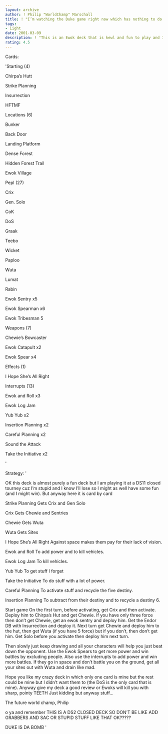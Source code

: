 ```yaml
---
layout: archive
author: ! Philip "WorldChamp" Marschall
title: ! "I’m watching the Duke game right now which has nothing to do with this deck   "
tags:
- Light
date: 2001-03-09
description: ! "This is an Ewok deck that is kewl and fun to play and I’m watching the Duke/NC State basketball game right now which probably means nothing to anyone out there soo....STUFF Read my deck and review it"
rating: 4.5
---
```

Cards: 

'Starting (4)

Chirpa’s Hutt

Strike Planning

Insurrection

HFTMF


Locations (6)

Bunker

Back Door

Landing Platform

Dense Forest

Hidden Forest Trail

Ewok Village


Pepl (27)

Crix

Gen. Solo

CoK

DoS

Graak 

Teebo

Wicket

Paploo

Wuta

Lumat

Rabin

Ewok Sentry x5

Ewok Spearman x6

Ewok Tribesman 5


Weapons (7) 

Chewie’s Bowcaster

Ewok Catapult x2

Ewok Spear x4


Effects (1)

I Hope She’s All Right


Interrupts (13)

Ewok and Roll x3

Ewok Log Jam 

Yub Yub x2

Insertion Planning x2

Careful Planning x2

Sound the Attack

Take the Initiative x2

'

Strategy: '

OK this deck is almost purely a fun deck but I am playing it at a DS11 closed tourney cuz I’m stupid and I know I’ll lose so I might as well have some fun (and I might win). But anyway here it is card by card

Strike Planning Gets Crix and Gen Solo

Crix Gets Chewie and Sentries

Chewie Gets Wuta

Wuta Gets Sites

I Hope She’s All Right Against space makes them pay for their lack of vision.

Ewok and Roll To add power and to kill vehicles.

Ewok Log Jam To kill vehicles.

Yub Yub To get stuff I forget

Take the Initiative To do stuff with a lot of power.

Careful Planning To activate stuff and recycle the  five destiny.

Insertion Planning To subtract from their destiny and to recycle a destiny 6.


Start game On the first turn, before activating, get Crix and then activate. Deploy him to Chirpa’s Hut and get Chewie. If you have only three force then don’t get Chewie, get an ewok sentry and deploy him. Get the Endor DB with Insurrection and deploy it. Next turn get Chewie and deploy him to the hut, then get Wuta (if you have 5 force) but if you don’t, then don’t get him. Get Solo before you activate then deploy him next turn.

Then slowly just keep drawing and all your characters will help you just beat down the opponent. Use the Ewok Spears to get more power and win battles by excluding people. Also use the interrupts to add power and win more battles. If they go in space and don’t battle you on the ground, get all your sites out with Wuta and drain like mad. 

Hope you like my crazy deck in which only one card is mine but the rest could be mine but I didn’t want them to (the DoS is the only card that is mine). Anyway give my deck a good review or Ewoks will kill you with sharp, pointy TEETH Just kidding but anyway stuff...

The future world champ, Philip

o ya and remember THIS IS A DS2 CLOSED DECK SO DON’T BE LIKE ADD GRABBERS AND SAC OR STUPID STUFF LIKE THAT OK?????


DUKE IS DA BOMB  '